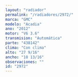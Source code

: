 ```yaml
---
layout: "radiador"
permalink: "/radiadores/2972/"
marca: "GMC"
modelo: "Acadia"
ano: "2012"
motor: "V6 3.6"
transmision: "Automática"
parte: "438142"
clima: "Con clima"
alto: "27 9/16"
ancho: "18 13/16"
observaciones: ""
id: "2972"
---
```



